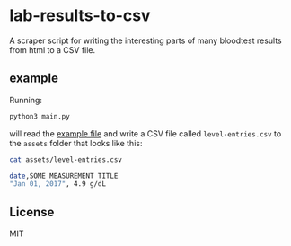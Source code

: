 # lab-results-to-csv

A scraper script for writing the interesting parts of many bloodtest results from html to a CSV file.

## example
Running:

```bash
python3 main.py
```

will read the [example file](./assets/example.html) and write a CSV file
called `level-entries.csv` to the `assets` folder that looks like this:

```bash
cat assets/level-entries.csv

date,SOME MEASUREMENT TITLE
"Jan 01, 2017", 4.9 g/dL
```

## License 
MIT
